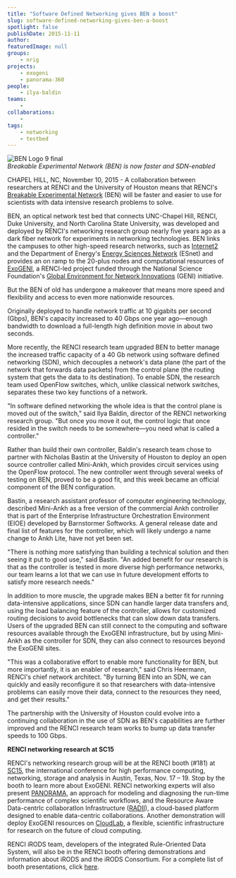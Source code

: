 ```yaml
---
title: "Software Defined Networking gives BEN a boost"
slug: software-defined-networking-gives-ben-a-boost
spotlight: false
publishDate: 2015-11-11
author: 
featuredImage: null
groups:
    - nrig
projects:
    - exogeni
    - panorama-360
people:
    - ilya-baldin
teams: 
    - 
collaborations:
    - 
tags:
    - networking
    - testbed
---
```

![BEN Logo 9 final](https://renci.org/wp-content/uploads/2015/11/BEN-Logo-9-final-300x157.jpg)  
_Breakable Experimental Network (BEN) is now faster and SDN-enabled_

CHAPEL HILL, NC, November 10, 2015 - A collaboration between researchers at RENCI and the University of Houston means that RENCI's [Breakable Experimental Network](https://renci.org/news/benefits-of-ben/) (BEN) will be faster and easier to use for scientists with data intensive research problems to solve.

BEN, an optical network test bed that connects UNC-Chapel Hill, RENCI, Duke University, and North Carolina State University, was developed and deployed by RENCI's networking research group nearly five years ago as a dark fiber network for experiments in networking technologies. BEN links the campuses to other high-speed research networks, such as [Internet2](http://www.internet2.edu/) and the Department of Energy's [Energy Sciences Network](https://www.es.net/) (ESnet) and provides an on ramp to the 20-plus nodes and computational resources of [ExoGENI](http://www.exogeni.net/), a RENCI-led project funded through the National Science Foundation's [Global Environment for Network Innovations](https://www.geni.net/) (GENI) initiative.

But the BEN of old has undergone a makeover that means more speed and flexibility and access to even more nationwide resources.

Originally deployed to handle network traffic at 10 gigabits per second (Gbps), BEN's capacity increased to 40 Gbps one year ago—enough bandwidth to download a full-length high definition movie in about two seconds.

More recently, the RENCI research team upgraded BEN to better manage the increased traffic capacity of a 40 Gb network using software defined networking (SDN), which decouples a network's data plane (the part of the network that forwards data packets) from the control plane (the routing system that gets the data to its destination). To enable SDN, the research team used OpenFlow switches, which, unlike classical network switches, separates these two key functions of a network.

"In software defined networking the whole idea is that the control plane is moved out of the switch," said Ilya Baldin, director of the RENCI networking research group. "But once you move it out, the control logic that once resided in the switch needs to be somewhere—you need what is called a controller."

Rather than build their own controller, Baldin's research team chose to partner with Nicholas Bastin at the University of Houston to deploy an open source controller called Mini-Ankh, which provides circuit services using the OpenFlow protocol. The new controller went through several weeks of testing on BEN, proved to be a good fit, and this week became an official component of the BEN configuration.

Bastin, a research assistant professor of computer engineering technology, described Mini-Ankh as a free version of the commercial Ankh controller that is part of the Enterprise Infrastructure Orchestration Environment (EIOE) developed by Barnstormer Softworks. A general release date and final list of features for the controller, which will likely undergo a name change to Ankh Lite, have not yet been set.

"There is nothing more satisfying than building a technical solution and then seeing it put to good use," said Bastin. "An added benefit for our research is that as the controller is tested in more diverse high performance networks, our team learns a lot that we can use in future development efforts to satisfy more research needs."

In addition to more muscle, the upgrade makes BEN a better fit for running data-intensive applications, since SDN can handle larger data transfers and, using the load balancing feature of the controller, allows for customized routing decisions to avoid bottlenecks that can slow down data transfers. Users of the upgraded BEN can still connect to the computing and software resources available through the ExoGENI infrastructure, but by using Mini-Ankh as the controller for SDN, they can also connect to resources beyond the ExoGENI sites.

"This was a collaborative effort to enable more functionality for BEN, but more importantly, it is an enabler of research," said Chris Heermann, RENCI's chief network architect. "By turning BEN into an SDN, we can quickly and easily reconfigure it so that researchers with data-intensive problems can easily move their data, connect to the resources they need, and get their results."

The partnership with the University of Houston could evolve into a continuing collaboration in the use of SDN as BEN's capabilities are further improved and the RENCI research team works to bump up data transfer speeds to 100 Gbps.

**RENCI networking research at SC15**

RENCI's networking research group will be at the RENCI booth (#181) at [SC15](http://sc15.supercomputing.org/), the international conference for high performance computing, networking, storage and analysis in Austin, Texas, Nov. 17 – 19\. Stop by the booth to learn more about ExoGENI. RENCI networking experts will also present [PANORAMA](https://renci.org/research/panorama/), an approach for modeling and diagnosing the run-time performance of complex scientific workflows, and the Resource Aware Data-centrIc collaboratIon Infrastructure ([RADII](https://renci.org/radii/)), a cloud-based platform designed to enable data-centric collaborations. Another demonstration will deploy ExoGENI resources on [CloudLab](https://www.cloudlab.us/), a flexible, scientific infrastructure for research on the future of cloud computing.

RENCI iRODS team, developers of the integrated Rule-Oriented Data System, will also be in the RENCI booth offering demonstrations and information about iRODS and the iRODS Consortium. For a complete list of booth presentations, click [here](https://renci.org/sc15-renci-booth-schedule/).
